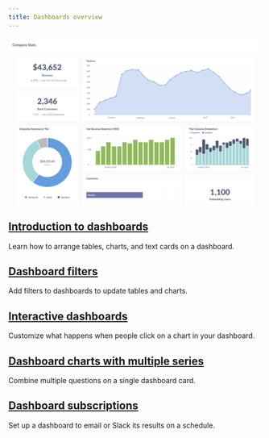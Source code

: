 ```yaml
---
title: Dashboards overview
---
```


![Example dashboard](./images/dashboard.png)

## [Introduction to dashboards](./introduction)

Learn how to arrange tables, charts, and text cards on a dashboard.

## [Dashboard filters](./filters.md)

Add filters to dashboards to update tables and charts.

## [Interactive dashboards](./interactive.md)

Customize what happens when people click on a chart in your dashboard.

## [Dashboard charts with multiple series](./multiple-series.md)

Combine multiple questions on a single dashboard card.

## [Dashboard subscriptions](./subscriptions.md)

Set up a dashboard to email or Slack its results on a schedule.
